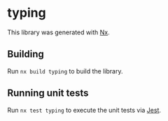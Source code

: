 # typing

This library was generated with [Nx](https://nx.dev).

## Building

Run `nx build typing` to build the library.

## Running unit tests

Run `nx test typing` to execute the unit tests via [Jest](https://jestjs.io).
